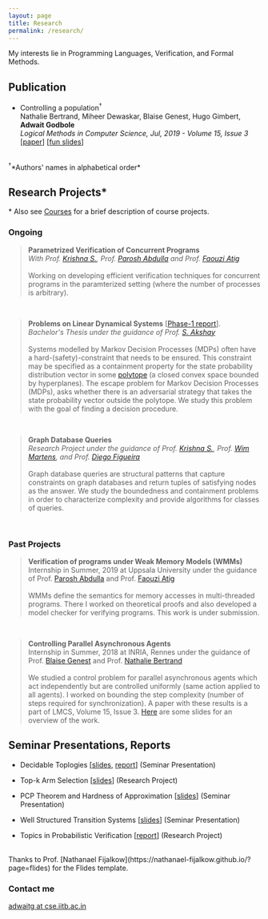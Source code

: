 ```yaml
---
layout: page
title: Research
permalink: /research/
---
```


<!-- ### Research -->

My interests lie in Programming Languages, Verification, and Formal Methods.

## Publication

* Controlling a population<sup>&dagger;</sup><br/>
Nathalie Bertrand, Miheer Dewaskar, Blaise Genest, Hugo Gimbert, **Adwait Godbole**<br/>
*Logical Methods in Computer Science, Jul, 2019 - Volume 15, Issue 3*
[[paper](https://arxiv.org/pdf/1807.00893.pdf)] [[fun slides](https://ag1502.github.io/popcon.html)]
<br/>
<!-- \[[code](link)\] -->
<!-- [Here](https://ag1502.github.io/popcon.html) are some slides for an overview of the work. -->
<sup>&dagger;</sup>*Authors' names in alphabetical order* 

## Research Projects*

\* Also see [Courses](https://ag1502.github.io/courses) for a brief description of course projects.

### Ongoing

> <strong>Parametrized Verification of Concurrent Programs</strong><br><i>With Prof. [Krishna S.](https://www.cse.iitb.ac.in/~krishnas/), Prof. [Parosh Abdulla](http://user.it.uu.se/~parosh/) and Prof. [Faouzi Atig](http://www.it.uu.se/katalog/mohat117/atig)</i><br><br>
>Working on developing efficient verification techniques for concurrent programs in the paramterized setting (where the number of processes is arbitrary).

<br>

> <strong> Problems on Linear Dynamical Systems</strong> [[Phase-1 report](https://ag1502.github.io/docs/btp_report.pdf)]. 
<br> <i>Bachelor's Thesis under the guidance of Prof. [S. Akshay](https://www.cse.iitb.ac.in/~akshayss/)</i><br><br>
Systems modelled by Markov Decision Processes (MDPs) often have a hard-(safety)-constraint that needs to be ensured. This constraint may be specified as a containment property for the state probability distribution vector in some [polytope](https://en.wikipedia.org/wiki/Polytope) (a closed convex space bounded by hyperplanes).
The escape problem for Markov Decision Processes (MDPs), asks whether there is an adversarial strategy that takes the state probability vector outside the polytope. We study this problem with the goal of finding a decision procedure. 

<br>

><strong> Graph Database Queries</strong><br>
<i>Research Project under the guidance of Prof. [Krishna S.](https://www.cse.iitb.ac.in/~krishnas/), Prof. [Wim Martens](https://www.theoinf.uni-bayreuth.de/en/team/martens_wim/index.php), and Prof. [Diego Figueira](https://www.labri.fr/perso/dfigueir/)</i><br><br>
Graph database queries are structural patterns that capture constraints on graph databases and return tuples of satisfying nodes as the answer. We study the boundedness and containment problems in order to characterize complexity and provide algorithms for classes of queries.

<br>

### Past Projects

><strong>Verification of programs under Weak Memory Models (WMMs)</strong> <br> Internship in Summer, 2019 at Uppsala University under the guidance of Prof. [Parosh Abdulla](http://user.it.uu.se/~parosh/) and Prof. [Faouzi Atig](http://www.it.uu.se/katalog/mohat117/atig) <br><br>
WMMs define the semantics for memory accesses in multi-threaded programs. There I worked on theoretical proofs and also developed a model checker for verifying programs. This work is under submission.

<br>

><strong>Controlling Parallel Asynchronous Agents</strong><br>Internship in Summer, 2018 at INRIA, Rennes under the guidance of Prof. [Blaise Genest](https://perso.crans.org/genest/) and Prof. [Nathalie Bertrand](http://people.rennes.inria.fr/Nathalie.Bertrand/)<br><br>
 We studied a control problem for parallel asynchronous agents which act independently but are controlled uniformly (same action applied to all agents). I worked on bounding the step complexity (number of steps required for synchronization). A paper with these results is a part of LMCS, Volume 15, Issue 3. [Here](https://ag1502.github.io/popcon.html) are some slides for an overview of the work.

## Seminar Presentations, Reports

* Decidable Toplogies [[slides](https://ag1502.github.io/slides/Decidable_Topologies.pdf), [report](https://ag1502.github.io/slides/DecidableTopologies.pdf)] (Seminar Presentation)

* Top-k Arm Selection [[slides](https://ag1502.github.io/slides/Top_k_Arm_Selection.pdf)] (Research Project)

* PCP Theorem and Hardness of Approximation [[slides](https://ag1502.github.io/slides/PCP_and_HoA.pdf)]
(Seminar Presentation)

* Well Structured Transition Systems [[slides](https://ag1502.github.io/slides/WSTS.pdf)]
(Seminar Presentation)

* Topics in Probabilistic Verification [[report](https://ag1502.github.io/slides/Report.pdf)]
(Research Project)

<br>
Thanks to Prof. [Nathanael Fijalkow](https://nathanael-fijalkow.github.io/?page=flides) for the Flides template.

### Contact me

[adwaitg at cse.iitb.ac.in](mailto:adwaitg@cse.iitb.ac.in)
